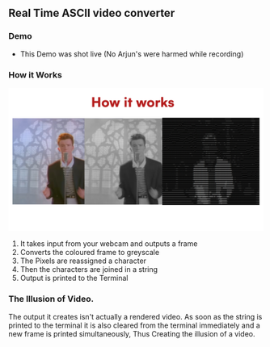 ## Real Time ASCII video converter

### Demo

* This Demo was shot live (No Arjun's were harmed while recording)

### How it Works
![How it Works](assets/howItWorks.jpg)

1. It takes input from your webcam and outputs a frame
2. Converts the coloured frame to greyscale
3. The Pixels are reassigned a character
4. Then the characters are joined in a string
5. Output is printed to the Terminal

### The Illusion of Video.

The output it creates isn't actually a rendered video. As soon as the string is printed 
to the terminal it is also cleared from the terminal immediately and a new frame is printed
simultaneously, Thus Creating the illusion of a video.

